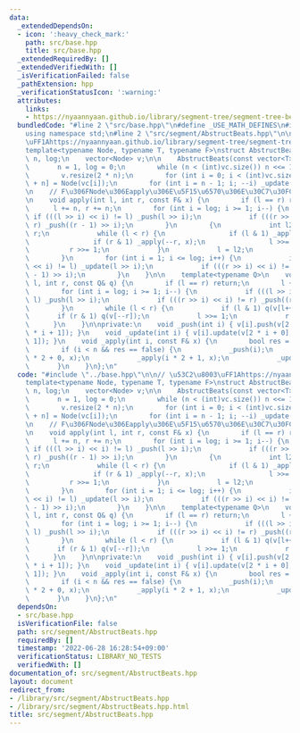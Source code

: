 ```yaml
---
data:
  _extendedDependsOn:
  - icon: ':heavy_check_mark:'
    path: src/base.hpp
    title: src/base.hpp
  _extendedRequiredBy: []
  _extendedVerifiedWith: []
  _isVerificationFailed: false
  _pathExtension: hpp
  _verificationStatusIcon: ':warning:'
  attributes:
    links:
    - https://nyaannyaan.github.io/library/segment-tree/segment-tree-beats-abstract.hpp
  bundledCode: "#line 2 \"src/base.hpp\"\n#define _USE_MATH_DEFINES\n#include <bits/stdc++.h>\n\
    using namespace std;\n#line 2 \"src/segment/AbstructBeats.hpp\"\n\n// \u53C2\u8003\
    \uFF1Ahttps://nyaannyaan.github.io/library/segment-tree/segment-tree-beats-abstract.hpp\n\
    template<typename Node, typename T, typename F>\nstruct AbstructBeats {\n    int\
    \ n, log;\n    vector<Node> v;\n\n    AbstructBeats(const vector<T>& vc) {\n \
    \       n = 1, log = 0;\n        while (n < (int)vc.size()) n <<= 1, log++;\n\
    \        v.resize(2 * n);\n        for (int i = 0; i < (int)vc.size(); ++i) v[i\
    \ + n] = Node(vc[i]);\n        for (int i = n - 1; i; --i) _update(i);\n    }\n\
    \n    // F\u306FNode\u306Eapply\u306E\u5F15\u6570\u306E\u30C7\u30FC\u30BF\u578B\
    \n    void apply(int l, int r, const F& x) {\n        if (l == r) return;\n  \
    \      l += n, r += n;\n        for (int i = log; i >= 1; i--) {\n           \
    \ if (((l >> i) << i) != l) _push(l >> i);\n            if (((r >> i) << i) !=\
    \ r) _push((r - 1) >> i);\n        }\n        {\n            int l2 = l, r2 =\
    \ r;\n            while (l < r) {\n                if (l & 1) _apply(l++, x);\n\
    \                if (r & 1) _apply(--r, x);\n                l >>= 1;\n      \
    \          r >>= 1;\n            }\n            l = l2;\n            r = r2;\n\
    \        }\n        for (int i = 1; i <= log; i++) {\n            if (((l >> i)\
    \ << i) != l) _update(l >> i);\n            if (((r >> i) << i) != r) _update((r\
    \ - 1) >> i);\n        }\n    }\n\n    template<typename Q>\n    void query(int\
    \ l, int r, const Q& q) {\n        if (l == r) return;\n        l += n, r += n;\n\
    \        for (int i = log; i >= 1; i--) {\n            if (((l >> i) << i) !=\
    \ l) _push(l >> i);\n            if (((r >> i) << i) != r) _push((r - 1) >> i);\n\
    \        }\n        while (l < r) {\n            if (l & 1) q(v[l++]);\n     \
    \       if (r & 1) q(v[--r]);\n            l >>= 1;\n            r >>= 1;\n  \
    \      }\n    }\n\nprivate:\n    void _push(int i) { v[i].push(v[2 * i + 0], v[2\
    \ * i + 1]); }\n    void _update(int i) { v[i].update(v[2 * i + 0], v[2 * i +\
    \ 1]); }\n    void _apply(int i, const F& x) {\n        bool res = v[i].apply(x);\n\
    \        if (i < n && res == false) {\n            _push(i);\n            _apply(i\
    \ * 2 + 0, x);\n            _apply(i * 2 + 1, x);\n            _update(i);\n \
    \       }\n    }\n};\n"
  code: "#include \"../base.hpp\"\n\n// \u53C2\u8003\uFF1Ahttps://nyaannyaan.github.io/library/segment-tree/segment-tree-beats-abstract.hpp\n\
    template<typename Node, typename T, typename F>\nstruct AbstructBeats {\n    int\
    \ n, log;\n    vector<Node> v;\n\n    AbstructBeats(const vector<T>& vc) {\n \
    \       n = 1, log = 0;\n        while (n < (int)vc.size()) n <<= 1, log++;\n\
    \        v.resize(2 * n);\n        for (int i = 0; i < (int)vc.size(); ++i) v[i\
    \ + n] = Node(vc[i]);\n        for (int i = n - 1; i; --i) _update(i);\n    }\n\
    \n    // F\u306FNode\u306Eapply\u306E\u5F15\u6570\u306E\u30C7\u30FC\u30BF\u578B\
    \n    void apply(int l, int r, const F& x) {\n        if (l == r) return;\n  \
    \      l += n, r += n;\n        for (int i = log; i >= 1; i--) {\n           \
    \ if (((l >> i) << i) != l) _push(l >> i);\n            if (((r >> i) << i) !=\
    \ r) _push((r - 1) >> i);\n        }\n        {\n            int l2 = l, r2 =\
    \ r;\n            while (l < r) {\n                if (l & 1) _apply(l++, x);\n\
    \                if (r & 1) _apply(--r, x);\n                l >>= 1;\n      \
    \          r >>= 1;\n            }\n            l = l2;\n            r = r2;\n\
    \        }\n        for (int i = 1; i <= log; i++) {\n            if (((l >> i)\
    \ << i) != l) _update(l >> i);\n            if (((r >> i) << i) != r) _update((r\
    \ - 1) >> i);\n        }\n    }\n\n    template<typename Q>\n    void query(int\
    \ l, int r, const Q& q) {\n        if (l == r) return;\n        l += n, r += n;\n\
    \        for (int i = log; i >= 1; i--) {\n            if (((l >> i) << i) !=\
    \ l) _push(l >> i);\n            if (((r >> i) << i) != r) _push((r - 1) >> i);\n\
    \        }\n        while (l < r) {\n            if (l & 1) q(v[l++]);\n     \
    \       if (r & 1) q(v[--r]);\n            l >>= 1;\n            r >>= 1;\n  \
    \      }\n    }\n\nprivate:\n    void _push(int i) { v[i].push(v[2 * i + 0], v[2\
    \ * i + 1]); }\n    void _update(int i) { v[i].update(v[2 * i + 0], v[2 * i +\
    \ 1]); }\n    void _apply(int i, const F& x) {\n        bool res = v[i].apply(x);\n\
    \        if (i < n && res == false) {\n            _push(i);\n            _apply(i\
    \ * 2 + 0, x);\n            _apply(i * 2 + 1, x);\n            _update(i);\n \
    \       }\n    }\n};\n"
  dependsOn:
  - src/base.hpp
  isVerificationFile: false
  path: src/segment/AbstructBeats.hpp
  requiredBy: []
  timestamp: '2022-06-28 16:28:54+09:00'
  verificationStatus: LIBRARY_NO_TESTS
  verifiedWith: []
documentation_of: src/segment/AbstructBeats.hpp
layout: document
redirect_from:
- /library/src/segment/AbstructBeats.hpp
- /library/src/segment/AbstructBeats.hpp.html
title: src/segment/AbstructBeats.hpp
---
```

